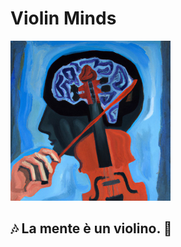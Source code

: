 # Violin Minds

<img src="propics/2023-01-02-2141-compressed.jpg" width="256px" />

## :notes: **La mente &egrave; un violino.** :musical_score:
